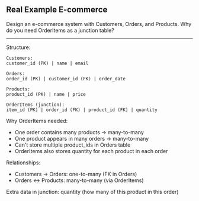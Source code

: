 ## Real Example E-commerce

Design an e-commerce system with Customers, Orders, and Products. Why do you need OrderItems as a junction table?

---

Structure:
```
Customers:
customer_id (PK) | name | email

Orders:
order_id (PK) | customer_id (FK) | order_date

Products:
product_id (PK) | name | price

OrderItems (junction):
item_id (PK) | order_id (FK) | product_id (FK) | quantity
```

Why OrderItems needed:
- One order contains many products → many-to-many
- One product appears in many orders → many-to-many
- Can't store multiple product_ids in Orders table
- OrderItems also stores quantity for each product in each order

Relationships:
- Customers → Orders: one-to-many (FK in Orders)
- Orders ↔ Products: many-to-many (via OrderItems)

Extra data in junction: quantity (how many of this product in this order)

